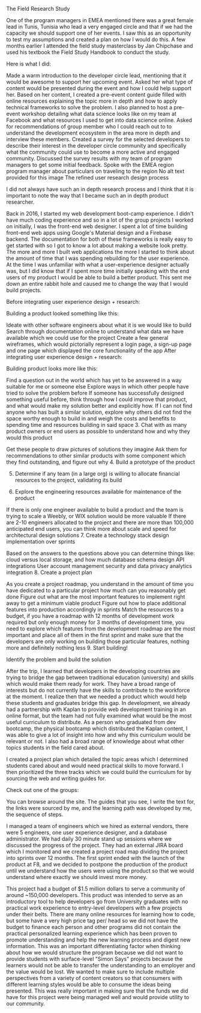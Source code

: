 The Field Research Study

One of the program managers in EMEA mentioned there was a great female lead in Tunis, Tunisia who lead a very engaged circle and that if we had the capacity we should support one of her events. I saw this as an opportunity to test my assumptions and created a plan on how I would do this. A few months earlier I attended the field study masterclass by Jan Chipchase and used his textbook the Field Study Handbook to conduct the study.

Here is what I did:

Made a warm introduction to the developer circle lead, mentioning that it would be awesome to support her upcoming event.
Asked her what type of content would be presented during the event and how I could help support her.
Based on her content, I created a pre-event content guide filled with online resources explaining the topic more in depth and how to apply technical frameworks to solve the problem.
I also planned to host a pre-event workshop detailing what data science looks like on my team at Facebook and what resources I used to get into data science online.
Asked for recommendations of group member who I could reach out to to understand the development ecosystem in the area more in depth and interview these members.
Created a survey for the selected developers to describe their interest in the developer circle community and specifically what the community could use to become a more active and engaged community.
Discussed the survey results with my team of program managers to get some initial feedback.
Spoke with the EMEA region program manager about particulars on traveling to the region
No alt text provided for this image
The refined user research design process

I did not always have such an in depth research process and I think that it is important to note the way that I became such an in depth product researcher.

Back in 2016, I started my web development boot-camp experience. I didn't have much coding experience and so in a lot of the group projects I worked on initially, I was the front-end web designer. I spent a lot of time building front-end web apps using Google's Material design and a Firebase backend. The documentation for both of these frameworks is really easy to get started with so I got to know a lot about making a website look pretty. The more and more I built web applications the more I started to think about the amount of time that I was spending rebuilding for the user experience. At the time I was unfamiliar with what a user-experience designer actually was, but I did know that if I spent more time initially speaking with the end users of my product I would be able to build a better product. This sent me down an entire rabbit hole and caused me to change the way that I would build projects.

Before integrating user experience design + research:

Building a product looked something like this:

Ideate with other software engineers about what it is we would like to build
Search through documentation online to understand what data we have available which we could use for the project
Create a few general wireframes, which would pictorially represent a login page, a sign-up page and one page which displayed the core functionality of the app
After integrating user experience design + research:

Building product looks more like this:

Find a question out in the world which has yet to be answered in a way suitable for me or someone else
Explore ways in which other people have tried to solve the problem before
If someone has successfully designed something useful before, think through how I could improve that product, and what would make my solution better and explicitly how.
If I can not find anyone who has built a similar solution, explore why others did not find the space worthy enough to build in and weigh the costs and benefits to spending time and resources building in said space
3. Chat with as many product owners or end users as possible to understand how and why they would this product

Get these people to draw pictures of solutions they imagine
Ask them for recommendations to other similar products with some component which they find outstanding, and figure out why
4. Build a prototype of the product

5. Determine if any team (in a large org) is willing to allocate financial resources to the project, validating its build

6. Explore the engineering resources available for maintenance of the product

If there is only one engineer available to build a product and the team is trying to scale a Weebly, or WIX solution would be more valuable
If there are 2-10 engineers allocated to the project and there are more than 100,000 anticipated end users, you can think more about scale and speed for architectural design solutions
7. Create a technology stack design implementation over sprints

Based on the answers to the questions above you can determine things like:
cloud versus local storage, and how much
database schema design
API integrations
User account management
security and data privacy
analytics integration
8. Create a project plan

As you create a project roadmap, you understand in the amount of time you have dedicated to a particular project how much can you reasonably get done
Figure out what are the most important features to implement right away to get a minimum viable product
Figure out how to place additional features into production accordingly in sprints
Match the resources to a budget, if you have a roadmap with 12 months of development work required but only enough money for 3 months of development time, you need to explore which features from the development roadmap are the most important and place all of them in the first sprint and make sure that the developers are only working on building those particular features, nothing more and definitely nothing less
9. Start building!

Identify the problem and build the solution

After the trip, I learned that developers in the developing countries are trying to bridge the gap between traditional education (university) and skills which would make them ready for work. They have a broad range of interests but do not currently have the skills to contribute to the workforce at the moment. I realize then that we needed a product which would help these students and graduates bridge this gap. In development, we already had a partnership with Kaplan to provide web development training in an online format, but the team had not fully examined what would be the most useful curriculum to distribute. As a person who graduated from dev bootcamp, the physical bootcamp which distributed the Kaplan content, I was able to give a lot of insight into how and why this curriculum would be relevant or not. I also had a broad range of knowledge about what other topics students in the field cared about.

I created a project plan which detailed the topic areas which I determined students cared about and would need practical skills to move forward. I then prioritized the three tracks which we could build the curriculum for by sourcing the web and writing guides for.

Check out one of the groups:

You can browse around the site. The guides that you see, I write the text for, the links were sourced by me, and the learning path was developed by me, the sequence of steps.

I managed a team of engineers which we hired as external vendors, there were 5 engineers, one user experience designer, and a database administrator. We had daily 30 minute stand up sessions where we discussed the progress of the project. They had an external JIRA board which I monitored and we created a project road map dividing the project into sprints over 12 months. The first sprint ended with the launch of the product at F8, and we decided to postpone the production of the product until we understand how the users were using the product so that we would understand where exactly we should invest more money.

This project had a budget of $1.5 million dollars to serve a community of around ~150,000 developers. This product was intended to serve as an introductory tool to help developers go from University graduates with no practical work experience to entry-level developers with a few projects under their belts. There are many online resources for learning how to code, but some have a very high price tag per/ head so we did not have the budget to finance each person and other programs did not contain the practical personalized learning experience which has been proven to promote understanding and help the new learning process and digest new information. This was an important differentiating factor when thinking about how we would structure the program because we did not want to provide students with surface-level "Simon Says" projects because the learners would not be able to transfer the understanding to an employer and the value would be lost. We wanted to make sure to include multiple perspectives from a variety of content creators so that consumers with different learning styles would be able to consume the ideas being presented. This was really important in making sure that the funds we did have for this project were being managed well and would provide utility to our community.
